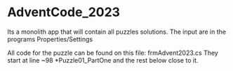 # AdventCode_2023
Its a monolith app that will contain all puzzles solutions.
The input are in the programs Properties/Settings


All code for the puzzle can be found on this file: frmAdvent2023.cs
They start at line ~98 *Puzzle01_PartOne and the rest below close to it.

